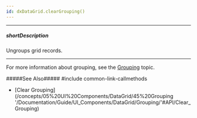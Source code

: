 ```yaml
---
id: dxDataGrid.clearGrouping()
---
```

---
##### shortDescription
Ungroups grid records.

---
For more information about grouping, see the [Grouping](/concepts/05%20UI%20Components/DataGrid/45%20Grouping '/Documentation/Guide/UI_Components/DataGrid/Grouping/') topic.

#####See Also#####
#include common-link-callmethods
- [Clear Grouping](/concepts/05%20UI%20Components/DataGrid/45%20Grouping '/Documentation/Guide/UI_Components/DataGrid/Grouping/'#API/Clear_Grouping)